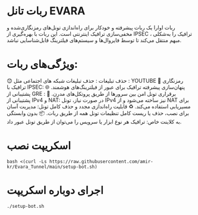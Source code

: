 # ربات تانل EVARA
  ربات اوارا یک ربات پیشرفته و خودکار برای راه‌اندازی تونل‌های رمزنگاری‌شده و مخفی‌سازی ترافیک اینترنتی است. این ربات با بهره‌گیری از IPSEC ، ترافیک را به‌شکلی مبهم منتقل می‌کند تا توسط فایروال‌ها و سیستم‌های فیلترینگ قابل‌شناسایی نباشد.

  # ویژگی‌های ربات:
😊 حذف تبلیغات : حذف تبلیغات شبکه های اجتماعی مثل : YOUTUBE
🔐 رمزنگاری ترافیک با IPSEC: پنهان‌سازی پیشرفته ترافیک برای عبور از فیلترینگ‌های هوشمند.
🌐 پشتیبانی از GRE : برقراری تونل امن بین سرورها از طریق پروتکل‌های مدرن.
📶 پشتیبانی از IPv4 و NAT: در صورت نیاز، تونل IPv4 نیز ساخته می‌شود و از NAT برای مسیریابی استفاده می‌کند.
♻️ قابلیت راه‌اندازی مجدد و حذف کامل تونل: مدیریت آسان برای نصب، حذف یا ریست کامل تنظیمات تونل همه از طریق ربات.
📦 بدون وابستگی به کلاینت خاص: ترافیک هر نوع ابزار یا سرویس را می‌توان از طریق تونل عبور داد.
# اسکریپت نصب 
```
bash <(curl -Ls https://raw.githubusercontent.com/amir-kr/Evara_Tunnel/main/setup-bot.sh)
```
# اجرای دوباره اسکریپت 
```
./setup-bot.sh
```

